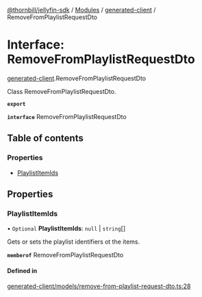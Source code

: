 [@thornbill/jellyfin-sdk](../README.md) / [Modules](../modules.md) / [generated-client](../modules/generated_client.md) / RemoveFromPlaylistRequestDto

# Interface: RemoveFromPlaylistRequestDto

[generated-client](../modules/generated_client.md).RemoveFromPlaylistRequestDto

Class RemoveFromPlaylistRequestDto.

**`export`**

**`interface`** RemoveFromPlaylistRequestDto

## Table of contents

### Properties

- [PlaylistItemIds](generated_client.RemoveFromPlaylistRequestDto.md#playlistitemids)

## Properties

### PlaylistItemIds

• `Optional` **PlaylistItemIds**: ``null`` \| `string`[]

Gets or sets the playlist identifiers ot the items.

**`memberof`** RemoveFromPlaylistRequestDto

#### Defined in

[generated-client/models/remove-from-playlist-request-dto.ts:28](https://github.com/thornbill/jellyfin-sdk-typescript/blob/21a118e/src/generated-client/models/remove-from-playlist-request-dto.ts#L28)

